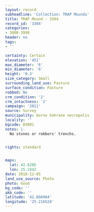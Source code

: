```yaml
---
layout: record
subheadline: 'Collection: TRAP Mounds'
title: TRAP Mound - 3304
record_id: '3304'
categories:
- 3000-3999
header: no
tags:
- ''

certainty: Certain
elevation: '451'
max_diameter: '6'
min_diameter: '6'
height: '0.3'
size_category: Small
surrounding_land_use: Pasture
surface_condition: Pasture
robbed: No
crm_condition: '2'
crm_intactness: '2'
campaign: '2011'
source: Survey
municipality: Gorno Sahrane necropolis
locality: ''
bgcode: DS001
notes: |-
  No stones or robbers' trenchs.


rights: standard


maps:
  lat: 42.6285
  lon: 25.2442
date: 2018-12-05
land_use_source: Photo
photo: Good
bg_code: ''
akb_code: ''
latitude: '42.666964'
longitude: '25.216528'
---
```

